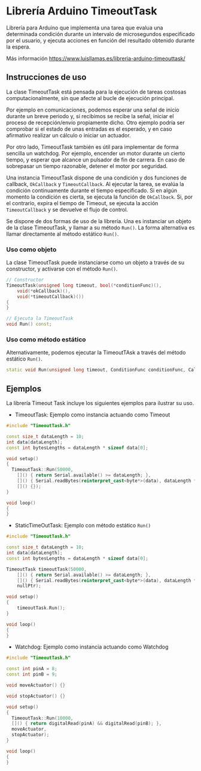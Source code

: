 # Librería Arduino TimeoutTask
Librería para Arduino que implementa una tarea que evalua una determinada condición durante un intervalo de microsegundos especificado por el usuario, y ejecuta acciones en función del resultado obtenido durante la espera. 

Más información https://www.luisllamas.es/libreria-arduino-timeouttask/

## Instrucciones de uso
La clase TimeoutTask está pensada para la ejecución de tareas costosas computacionalmente, sin que afecte al bucle de ejecución principal. 

Por ejemplo en comunicaciones, podemos esperar una señal de inicio durante un breve periodo y, si recibimos se recibe la señal, iniciar el proceso de recepción/envío propiamente dicho. Otro ejemplo podría ser comprobar si el estado de unas entradas es el esperado, y en caso afirmativo realizar un cálculo o iniciar un actuador.

Por otro lado, TimeoutTask también es útil para implementar de forma sencilla un watchdog. Por ejemplo, encender un motor durante un cierto tiempo, y esperar que alcance un pulsador de fin de carrera. En caso de sobrepasar un tiempo razonable, detener el motor por seguridad.

Una instancia TimeoutTask dispone de una condición y dos funciones de callback, `OkCallback` y `TimeoutCallback`. Al ejecutar la tarea, se evalúa la condición continuamente durante el tiempo especificado. Si en algún momento la condición es cierta, se ejecuta la función de `OkCallback`. Si, por el contrario, expira el tiempo de Timeout, se ejecuta la acción `TimeoutCallback` y se devuelve el flujo de control.

Se dispone de dos formas de uso de la librería. Una es instanciar un objeto de la clase TimeoutTask, y llamar a su método `Run()`. La forma alternativa es llamar directamente al método estático `Run()`.


### Uso como objeto
La clase TimeoutTask puede instanciarse como un objeto a través de su constructor, y activarse con el método `Run()`.
```c++
// Constructor
TimeoutTask(unsigned long timeout, bool(*conditionFunc)(), 
	void(*okCallback)(), 
	void(*timeoutCallback)())
{
}

// Ejecuta la TimeoutTask
void Run() const;
```

### Uso como método estático
Alternativamente, podemos ejecutar la TimeoutTAsk a través del método estático `Run()`.

```c++
static void Run(unsigned long timeout, ConditionFunc conditionFunc, CallbackAction okCallback, CallbackAction timeoutCallback);
```


## Ejemplos
La librería Timeout Task incluye los siguientes ejemplos para ilustrar su uso.
* TimeoutTask: Ejemplo como instancia actuando como Timeout

```c++
#include "TimeoutTask.h"

const size_t dataLength = 10;
int data[dataLength];
const int bytesLengths = dataLength * sizeof data[0];

void setup()
{
  TimeoutTask::Run(50000,
	[]() { return Serial.available() >= dataLength; },
	[]() { Serial.readBytes(reinterpret_cast<byte*>(data), dataLength * sizeof data[0]); },
	[]() {});
}

void loop()
{
}
```

* StaticTimeOutTask: Ejemplo con método estático `Run()`
```c++
#include "TimeoutTask.h"

const size_t dataLength = 10;
int data[dataLength];
const int bytesLengths = dataLength * sizeof data[0];

TimeoutTask timeoutTask(50000,
	[]() { return Serial.available() >= dataLength; },
	[]() { Serial.readBytes(reinterpret_cast<byte*>(data), dataLength * sizeof data[0]); },
	nullPtr);

void setup()
{
	timeoutTask.Run();
}

void loop()
{
}
```

* Watchdog: Ejemplo como instancia actuando como Watchdog
```c++
#include "TimeoutTask.h"

const int pinA = 8;
const int pinB = 9;

void moveActuator() {}

void stopActuator() {}

void setup()
{
  TimeoutTask::Run(10000,
  []() { return digitalRead(pinA) && digitalRead(pinB); },
  moveActuator,
  stopActuator);
}

void loop()
{
}
```
